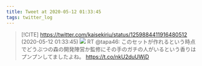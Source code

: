 ```yaml
---
title: Tweet at 2020-05-12 01:33:45
tags: twitter_log
---
```


> [!CITE] https://twitter.com/kaisekiriu/status/1259884411916480512 (2020-05-12 01:33:45)
> ![](https://twitter.com/kaisekiriu/status/1259884411916480512)
> RT @tapa46: このセットが作れるという時点でどうぶつの森の開発陣営か監修にその手のガチの人がいるという香りはプンプンしてましたよね。
> https://t.co/nkU2duUWjD
